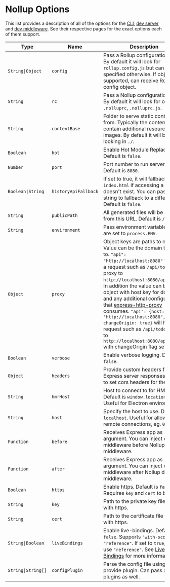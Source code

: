 # Nollup Options

This list provides a description of all of the options for the [CLI](./cli.md), [dev server](./dev-server.md) and [dev middleware](./dev-middleware.md). See their respective pages for the exact options each of them support.

| Type | Name | Description |
|------|------|-------------|
| ```String\|Object``` | ```config``` | Pass a Rollup configuration file. By default it will look for ```rollup.config.js``` but can be specified otherwise. If object is supported, can receive Rollup config object. |
| ```String``` | ```rc``` | Pass a Nollup configuration file. By default it will look for one of ```.nolluprc```, ```.nolluprc.js```. |
| ```String``` | ```contentBase``` | Folder to serve static content from. Typically the content would contain additional resources like images. By default it will be looking in ```./```. |
| ```Boolean``` | ```hot``` | Enable Hot Module Replacement. Default is ```false```. |
| ```Number``` | ```port``` | Port number to run server on. Default is ```8080```. |
| ```Boolean\|String``` | ```historyApiFallback``` | If set to true, it will fallback to ```index.html``` if accessing a file that doesn't exist. You can pass a string to fallback to a different file. Default is ```false```. |
| ```String``` | ```publicPath``` | All generated files will be served from this URL. Default is ```/``` |
| ```String``` | ```environment``` | Pass environment variables that are set to ```process.ENV```. |
| ```Object``` | ```proxy``` | Object keys are paths to match. Value can be the domain to proxy to. ```"api": "http://localhost:8080"``` will have a request such as ```/api/todos``` proxy to ```http://localhost:8080/api/todos```. In addition the value can be an object with host key for domain and any additional configurations that [express-http-proxy](https://github.com/villadora/express-http-proxy) consumes. ```"api": {host: 'http://localhost:8080", changeOrigin: true}``` will have a request such as ```/api/todos``` proxy to ```http://localhost:8080/api/todos``` with changeOrigin flag set to true. |
| ```Boolean``` | ```verbose``` | Enable verbose logging. Default is ```false```. |
| ```Object``` | ```headers``` | Provide custom headers for Express server responses. Useful to set cors headers for the server. |
| ```String``` | ```hmrHost``` | Host to connect to for HMR. Default is ```window.location.host```. Useful for Electron environments. |
| ```String``` | ```host``` | Specify the host to use. Default is ```localhost```. Useful for allowing remote connections, eg. ```0.0.0.0```|
| ```Function``` | ```before``` | Receives Express app as argument. You can inject custom middleware before Nollup dev middleware. |
| ```Function``` | ```after``` | Receives Express app as argument. You can inject custom middleware after Nollup dev middleware. |
| ```Boolean``` | ```https``` | Enable https. Default is ```false```. Requires ```key``` and ```cert``` to be set |
| ```String``` | ```key``` | Path to the private key file to use with https. |
| ```String``` | ```cert``` | Path to the certificate file to use with https. |
| ```String\|Boolean``` | ```liveBindings``` | Enable live-bindings. Default is ```false```. Supports ```"with-scope"``` or ```"reference"```. If set to ```true```, it will use ```"reference"```. See [Live Bindings](./live-bindings.md) for more information. |
| ```String\|String[]``` | ```configPlugin``` | Parse the config file using the provide plugin. Can pass array of plugins as well. |

